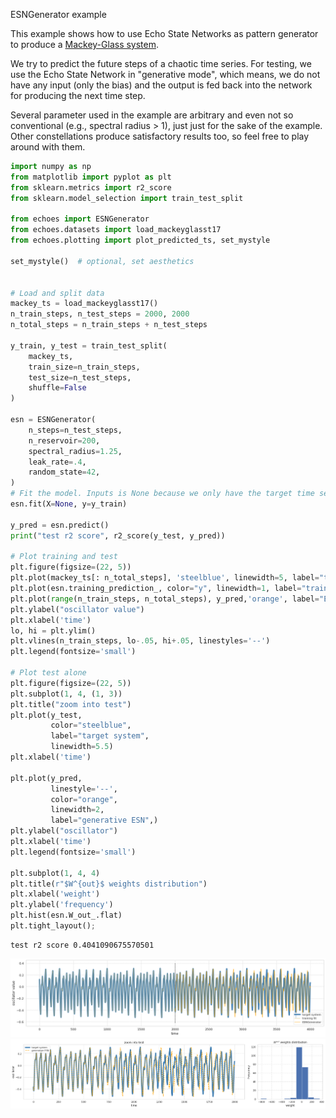 ESNGenerator example

This example shows how to use Echo State Networks as 
pattern generator to produce a [Mackey-Glass system](http://www.scholarpedia.org/article/Mackey-Glass_equation).

We try to predict the future steps of a chaotic time series. 
For testing, we use the Echo State Network in "generative mode",
which means, we do not have any input (only the bias) and the output 
is fed back into the network for producing the next time step.

Several parameter used in the example are arbitrary and even
not so conventional (e.g., spectral radius > 1), just 
just for the sake of the example. 
Other constellations produce satisfactory results too, 
so feel free to play around with them.

```python
import numpy as np
from matplotlib import pyplot as plt
from sklearn.metrics import r2_score
from sklearn.model_selection import train_test_split

from echoes import ESNGenerator
from echoes.datasets import load_mackeyglasst17
from echoes.plotting import plot_predicted_ts, set_mystyle

set_mystyle()  # optional, set aesthetics


# Load and split data
mackey_ts = load_mackeyglasst17()
n_train_steps, n_test_steps = 2000, 2000
n_total_steps = n_train_steps + n_test_steps

y_train, y_test = train_test_split(
    mackey_ts, 
    train_size=n_train_steps, 
    test_size=n_test_steps, 
    shuffle=False
)

esn = ESNGenerator(
    n_steps=n_test_steps,
    n_reservoir=200,
    spectral_radius=1.25,
    leak_rate=.4,
    random_state=42,
)
# Fit the model. Inputs is None because we only have the target time series
esn.fit(X=None, y=y_train)

y_pred = esn.predict()
print("test r2 score", r2_score(y_test, y_pred))

# Plot training and test
plt.figure(figsize=(22, 5))
plt.plot(mackey_ts[: n_total_steps], 'steelblue', linewidth=5, label="target system")
plt.plot(esn.training_prediction_, color="y", linewidth=1, label="training fit")
plt.plot(range(n_train_steps, n_total_steps), y_pred,'orange', label="ESNGenerator")
plt.ylabel("oscillator value")
plt.xlabel('time')
lo, hi = plt.ylim()
plt.vlines(n_train_steps, lo-.05, hi+.05, linestyles='--')
plt.legend(fontsize='small')

# Plot test alone
plt.figure(figsize=(22, 5))
plt.subplot(1, 4, (1, 3))
plt.title("zoom into test")
plt.plot(y_test,
         color="steelblue",
         label="target system", 
         linewidth=5.5)
plt.xlabel('time')

plt.plot(y_pred, 
         linestyle='--',
         color="orange", 
         linewidth=2,
         label="generative ESN",)
plt.ylabel("oscillator")
plt.xlabel('time')
plt.legend(fontsize='small')

plt.subplot(1, 4, 4)
plt.title(r"$W^{out}$ weights distribution")
plt.xlabel('weight')
plt.ylabel('frequency')
plt.hist(esn.W_out_.flat)
plt.tight_layout();
```

    test r2 score 0.4041090675570501



![png](plot_generator_mackeyglass17_0_1.png)
![png](plot_generator_mackeyglass17_0_2.png)
